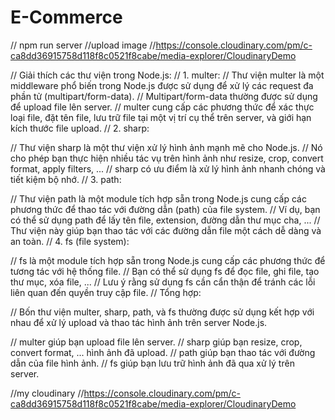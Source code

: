 # E-Commerce
// npm run server
//upload image
//https://console.cloudinary.com/pm/c-ca8dd36915758d118f8c0521f8cabe/media-explorer/CloudinaryDemo




// Giải thích các thư viện trong Node.js:
// 1. multer:
// Thư viện multer là một middleware phổ biến trong Node.js được sử dụng để xử lý các request đa phần tử (multipart/form-data).
// Multipart/form-data thường được sử dụng để upload file lên server.
// multer cung cấp các phương thức để xác thực loại file, đặt tên file, lưu trữ file tại một vị trí cụ thể trên server, và giới hạn kích thước file upload.
// 2. sharp:

// Thư viện sharp là một thư viện xử lý hình ảnh mạnh mẽ cho Node.js.
// Nó cho phép bạn thực hiện nhiều tác vụ trên hình ảnh như resize, crop, convert format, apply filters, ...
// sharp có ưu điểm là xử lý hình ảnh nhanh chóng và tiết kiệm bộ nhớ.
// 3. path:

// Thư viện path là một module tích hợp sẵn trong Node.js cung cấp các phương thức để thao tác với đường dẫn (path) của file system.
// Ví dụ, bạn có thể sử dụng path để lấy tên file, extension, đường dẫn thư mục cha, ...
// Thư viện này giúp bạn thao tác với các đường dẫn file một cách dễ dàng và an toàn.
// 4. fs (file system):

// fs là một module tích hợp sẵn trong Node.js cung cấp các phương thức để tương tác với hệ thống file.
// Bạn có thể sử dụng fs để đọc file, ghi file, tạo thư mục, xóa file, ...
// Lưu ý rằng sử dụng fs cần cẩn thận để tránh các lỗi liên quan đến quyền truy cập file.
// Tổng hợp:

// Bốn thư viện multer, sharp, path, và fs thường được sử dụng kết hợp với nhau để xử lý upload và thao tác hình ảnh trên server Node.js.

// multer giúp bạn upload file lên server.
// sharp giúp bạn resize, crop, convert format, ... hình ảnh đã upload.
// path giúp bạn thao tác với đường dẫn của file hình ảnh.
// fs giúp bạn lưu trữ hình ảnh đã qua xử lý trên server.

//my cloudinary
//https://console.cloudinary.com/pm/c-ca8dd36915758d118f8c0521f8cabe/media-explorer/CloudinaryDemo